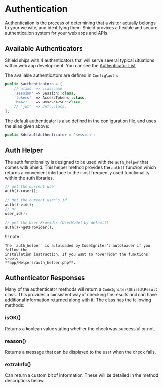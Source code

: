 # Authentication

Authentication is the process of determining that a visitor actually belongs to your website,
and identifying them. Shield provides a flexible and secure authentication system for your
web apps and APIs.

## Available Authenticators

Shield ships with 4 authenticators that will serve several typical situations within web app development.
You can see the [Authenticator List](../../getting_started/authenticators.md).

The available authenticators are defined in `Config\Auth`:

```php
public $authenticators = [
    // alias  => classname
    'session' => Session::class,
    'tokens'  => AccessTokens::class,
    'hmac'    => HmacSha256::class,
    // 'jwt'  => JWT::class,
];
```

The default authenticator is also defined in the configuration file, and uses the alias given above:

```php
public $defaultAuthenticator = 'session';
```

## Auth Helper

The auth functionality is designed to be used with the `auth_helper` that comes with Shield. This
helper method provides the `auth()` function which returns a convenient interface to the most frequently
used functionality within the auth libraries.

```php
// get the current user
auth()->user();

// get the current user's id
auth()->id();
// or
user_id();

// get the User Provider (UserModel by default)
auth()->getProvider();
```

!!! note

    The `auth_helper` is autoloaded by CodeIgniter's autoloader if you follow the
    installation instruction. If you want to *override* the functions, create
    **app/Helpers/auth_helper.php**.

## Authenticator Responses

Many of the authenticator methods will return a `CodeIgniter\Shield\Result` class. This provides a consistent
way of checking the results and can have additional information returned along with it. The class
has the following methods:

### isOK()

Returns a boolean value stating whether the check was successful or not.

### reason()

Returns a message that can be displayed to the user when the check fails.

### extraInfo()

Can return a custom bit of information. These will be detailed in the method descriptions below.
